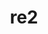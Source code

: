 ---
title: "re2"
layout: cache
categories: [package, develop]
meta: {"compilers": ["apple-clang@16.0.0", "gcc@11.4.0", "gcc@13.2.0"], "num_specs": 29, "num_specs_by_stack": {"e4s": 7, "e4s-neoverse_v1": 2, "ml-darwin-aarch64-mps": 6, "ml-linux-aarch64-cpu": 7, "ml-linux-aarch64-cuda": 7, "ml-linux-x86_64-cpu": 7, "ml-linux-x86_64-cuda": 7, "ml-linux-x86_64-rocm": 7, "root": 29}, "oss": ["sequoia", "ubuntu22.04", "ubuntu24.04"], "platforms": ["darwin", "linux"], "stacks": ["e4s", "e4s-neoverse_v1", "ml-darwin-aarch64-mps", "ml-linux-aarch64-cpu", "ml-linux-aarch64-cuda", "ml-linux-x86_64-cpu", "ml-linux-x86_64-cuda", "ml-linux-x86_64-rocm", "root"], "targets": ["aarch64", "neoverse_v1", "x86_64_v3"], "versions": ["2024-07-02"]}
spec_details: [{"compiler": "gcc@11.4.0", "hash": "42b5iidkpmdytaqm5gvxlsxxswkdbdgl", "os": "ubuntu22.04", "platform": "linux", "size": "-", "stacks": ["e4s", "root"], "target": "x86_64_v3", "variants": ["build_system=cmake", "build_type=Release", "generator=make", "~icu", "~ipo", "+pic", "+shared"], "versions": ["2024-07-02"]}, {"compiler": "gcc@11.4.0", "hash": "4z4jorfeyn4gzqmkhyzo363gafei4ie3", "os": "ubuntu22.04", "platform": "linux", "size": "-", "stacks": ["e4s", "root"], "target": "x86_64_v3", "variants": ["build_system=cmake", "build_type=Release", "generator=make", "~icu", "~ipo", "+pic", "+shared"], "versions": ["2024-07-02"]}, {"compiler": "gcc@13.2.0", "hash": "chbm4r44fo3xhanm4xocmj6p6ygoqqlk", "os": "ubuntu24.04", "platform": "linux", "size": "-", "stacks": ["ml-linux-x86_64-cpu", "ml-linux-x86_64-cuda", "ml-linux-x86_64-rocm", "root"], "target": "x86_64_v3", "variants": ["build_system=cmake", "build_type=Release", "generator=make", "~icu", "~ipo", "+pic", "+shared"], "versions": ["2024-07-02"]}, {"compiler": "gcc@13.2.0", "hash": "ehuxcevwxxfwiy6ipob2skwa7sxa2tb4", "os": "ubuntu24.04", "platform": "linux", "size": "-", "stacks": ["ml-linux-aarch64-cpu", "ml-linux-aarch64-cuda", "root"], "target": "aarch64", "variants": ["build_system=cmake", "build_type=Release", "generator=make", "~icu", "~ipo", "+pic", "+shared"], "versions": ["2024-07-02"]}, {"compiler": "apple-clang@16.0.0", "hash": "ere6obp4gfjjpyi7jgugdkipvelnmzqm", "os": "sequoia", "platform": "darwin", "size": "-", "stacks": ["ml-darwin-aarch64-mps", "root"], "target": "aarch64", "variants": ["build_system=cmake", "build_type=Release", "generator=make", "~icu", "~ipo", "+pic", "+shared"], "versions": ["2024-07-02"]}, {"compiler": "gcc@13.2.0", "hash": "g72bnpubnpyyw5lr4mlcjfwwibvrcmhl", "os": "ubuntu24.04", "platform": "linux", "size": "-", "stacks": ["ml-linux-x86_64-cpu", "ml-linux-x86_64-cuda", "ml-linux-x86_64-rocm", "root"], "target": "x86_64_v3", "variants": ["build_system=cmake", "build_type=Release", "generator=make", "~icu", "~ipo", "+pic", "+shared"], "versions": ["2024-07-02"]}, {"compiler": "gcc@11.4.0", "hash": "gexkqdk5vs5vevnf4xnmtnpqbbrmkjmd", "os": "ubuntu22.04", "platform": "linux", "size": "-", "stacks": ["e4s", "root"], "target": "x86_64_v3", "variants": ["build_system=cmake", "build_type=Release", "generator=make", "~icu", "~ipo", "+pic", "+shared"], "versions": ["2024-07-02"]}, {"compiler": "gcc@13.2.0", "hash": "gxo7hg53zdzyjqyxfvwic5adh6slb3w7", "os": "ubuntu24.04", "platform": "linux", "size": "-", "stacks": ["ml-linux-aarch64-cpu", "ml-linux-aarch64-cuda", "root"], "target": "aarch64", "variants": ["build_system=cmake", "build_type=Release", "generator=make", "~icu", "~ipo", "+pic", "+shared"], "versions": ["2024-07-02"]}, {"compiler": "gcc@13.2.0", "hash": "h44qpjtvmiiinqfwv4s6peaimos3p4b3", "os": "ubuntu24.04", "platform": "linux", "size": "-", "stacks": ["ml-linux-aarch64-cpu", "ml-linux-aarch64-cuda", "root"], "target": "aarch64", "variants": ["build_system=cmake", "build_type=Release", "generator=make", "~icu", "~ipo", "+pic", "+shared"], "versions": ["2024-07-02"]}, {"compiler": "apple-clang@16.0.0", "hash": "hvqnxa32ovdktkaqzppbsysgkbk2l2gm", "os": "sequoia", "platform": "darwin", "size": "-", "stacks": ["ml-darwin-aarch64-mps", "root"], "target": "aarch64", "variants": ["build_system=cmake", "build_type=Release", "generator=make", "~icu", "~ipo", "+pic", "+shared"], "versions": ["2024-07-02"]}, {"compiler": "gcc@13.2.0", "hash": "ixtmex5vohqfo6dclbo3pv4j2ztwksnu", "os": "ubuntu24.04", "platform": "linux", "size": "-", "stacks": ["ml-linux-x86_64-cpu", "ml-linux-x86_64-cuda", "ml-linux-x86_64-rocm", "root"], "target": "x86_64_v3", "variants": ["build_system=cmake", "build_type=Release", "generator=make", "~icu", "~ipo", "+pic", "+shared"], "versions": ["2024-07-02"]}, {"compiler": "gcc@13.2.0", "hash": "jy7zsroidk2ongvlzzhg7idvlpfcf2bb", "os": "ubuntu24.04", "platform": "linux", "size": "-", "stacks": ["ml-linux-aarch64-cpu", "ml-linux-aarch64-cuda", "root"], "target": "aarch64", "variants": ["build_system=cmake", "build_type=Release", "generator=make", "~icu", "~ipo", "+pic", "+shared"], "versions": ["2024-07-02"]}, {"compiler": "gcc@13.2.0", "hash": "jzsm27vs64vc2hho7x6xnoeyukn7tjh3", "os": "ubuntu24.04", "platform": "linux", "size": "-", "stacks": ["ml-linux-aarch64-cpu", "ml-linux-aarch64-cuda", "root"], "target": "aarch64", "variants": ["build_system=cmake", "build_type=Release", "generator=make", "~icu", "~ipo", "+pic", "+shared"], "versions": ["2024-07-02"]}, {"compiler": "gcc@11.4.0", "hash": "kpravwsffscycozaucf34n6k7hg3bsfk", "os": "ubuntu22.04", "platform": "linux", "size": "-", "stacks": ["e4s", "root"], "target": "x86_64_v3", "variants": ["build_system=cmake", "build_type=Release", "generator=make", "~icu", "~ipo", "+pic", "+shared"], "versions": ["2024-07-02"]}, {"compiler": "gcc@11.4.0", "hash": "kyrfcsi7ea6b7fghgjiatf2ysdhaxkao", "os": "ubuntu22.04", "platform": "linux", "size": "-", "stacks": ["e4s-neoverse_v1", "root"], "target": "neoverse_v1", "variants": ["build_system=cmake", "build_type=Release", "generator=make", "~icu", "~ipo", "+pic", "+shared"], "versions": ["2024-07-02"]}, {"compiler": "gcc@11.4.0", "hash": "lqhrq5e3p23rhbrxms57gkqvrq6dmc6g", "os": "ubuntu22.04", "platform": "linux", "size": "-", "stacks": ["e4s", "root"], "target": "x86_64_v3", "variants": ["build_system=cmake", "build_type=Release", "generator=make", "~icu", "~ipo", "+pic", "+shared"], "versions": ["2024-07-02"]}, {"compiler": "apple-clang@16.0.0", "hash": "mpao44r2etepcxfnrwn7tjgsocrzed2l", "os": "sequoia", "platform": "darwin", "size": "-", "stacks": ["ml-darwin-aarch64-mps", "root"], "target": "aarch64", "variants": ["build_system=cmake", "build_type=Release", "generator=make", "~icu", "~ipo", "+pic", "+shared"], "versions": ["2024-07-02"]}, {"compiler": "gcc@11.4.0", "hash": "ni5usonru7r6tff6pd4ydvwdkfdtzyaq", "os": "ubuntu22.04", "platform": "linux", "size": "-", "stacks": ["e4s-neoverse_v1", "root"], "target": "neoverse_v1", "variants": ["build_system=cmake", "build_type=Release", "generator=make", "~icu", "~ipo", "+pic", "+shared"], "versions": ["2024-07-02"]}, {"compiler": "gcc@13.2.0", "hash": "q76r7dmb7isajjgouv32b5662obpkzj2", "os": "ubuntu24.04", "platform": "linux", "size": "-", "stacks": ["ml-linux-x86_64-cpu", "ml-linux-x86_64-cuda", "ml-linux-x86_64-rocm", "root"], "target": "x86_64_v3", "variants": ["build_system=cmake", "build_type=Release", "generator=make", "~icu", "~ipo", "+pic", "+shared"], "versions": ["2024-07-02"]}, {"compiler": "apple-clang@16.0.0", "hash": "qadvwxu5vixcvibxp6i2zkp674cx7qqe", "os": "sequoia", "platform": "darwin", "size": "-", "stacks": ["ml-darwin-aarch64-mps", "root"], "target": "aarch64", "variants": ["build_system=cmake", "build_type=Release", "generator=make", "~icu", "~ipo", "+pic", "+shared"], "versions": ["2024-07-02"]}, {"compiler": "gcc@13.2.0", "hash": "qjpx4mpru6bfruxir3q2asspeomnw36q", "os": "ubuntu24.04", "platform": "linux", "size": "-", "stacks": ["ml-linux-x86_64-cpu", "ml-linux-x86_64-cuda", "ml-linux-x86_64-rocm", "root"], "target": "x86_64_v3", "variants": ["build_system=cmake", "build_type=Release", "generator=make", "~icu", "~ipo", "+pic", "+shared"], "versions": ["2024-07-02"]}, {"compiler": "gcc@13.2.0", "hash": "re6ig7tkks7vlp2l65dvv2ducysw3h5r", "os": "ubuntu24.04", "platform": "linux", "size": "-", "stacks": ["ml-linux-aarch64-cpu", "ml-linux-aarch64-cuda", "root"], "target": "aarch64", "variants": ["build_system=cmake", "build_type=Release", "generator=make", "~icu", "~ipo", "+pic", "+shared"], "versions": ["2024-07-02"]}, {"compiler": "apple-clang@16.0.0", "hash": "rexghskv4e33w3xb2gvkmigks6pjqxpz", "os": "sequoia", "platform": "darwin", "size": "-", "stacks": ["ml-darwin-aarch64-mps", "root"], "target": "aarch64", "variants": ["build_system=cmake", "build_type=Release", "generator=make", "~icu", "~ipo", "+pic", "+shared"], "versions": ["2024-07-02"]}, {"compiler": "gcc@11.4.0", "hash": "s355fkmus2qsc2rxfztxkefhepcnp3ut", "os": "ubuntu22.04", "platform": "linux", "size": "-", "stacks": ["e4s", "root"], "target": "x86_64_v3", "variants": ["build_system=cmake", "build_type=Release", "generator=make", "~icu", "~ipo", "+pic", "+shared"], "versions": ["2024-07-02"]}, {"compiler": "gcc@13.2.0", "hash": "tpbcqsjpi5z67nip7dzj7r6orchikt7c", "os": "ubuntu24.04", "platform": "linux", "size": "-", "stacks": ["ml-linux-x86_64-cpu", "ml-linux-x86_64-cuda", "ml-linux-x86_64-rocm", "root"], "target": "x86_64_v3", "variants": ["build_system=cmake", "build_type=Release", "generator=make", "~icu", "~ipo", "+pic", "+shared"], "versions": ["2024-07-02"]}, {"compiler": "gcc@11.4.0", "hash": "va6d3t4xi5msx3zgw766sxlvarfrkrou", "os": "ubuntu22.04", "platform": "linux", "size": "-", "stacks": ["e4s", "root"], "target": "x86_64_v3", "variants": ["build_system=cmake", "build_type=Release", "generator=make", "~icu", "~ipo", "+pic", "+shared"], "versions": ["2024-07-02"]}, {"compiler": "gcc@13.2.0", "hash": "vdgqhxhoidcvainijrcirhqcnd4zqnve", "os": "ubuntu24.04", "platform": "linux", "size": "-", "stacks": ["ml-linux-x86_64-cpu", "ml-linux-x86_64-cuda", "ml-linux-x86_64-rocm", "root"], "target": "x86_64_v3", "variants": ["build_system=cmake", "build_type=Release", "generator=make", "~icu", "~ipo", "+pic", "+shared"], "versions": ["2024-07-02"]}, {"compiler": "gcc@13.2.0", "hash": "x2sfav3ptbhnrnbcliajjaeq52nwicqz", "os": "ubuntu24.04", "platform": "linux", "size": "-", "stacks": ["ml-linux-aarch64-cpu", "ml-linux-aarch64-cuda", "root"], "target": "aarch64", "variants": ["build_system=cmake", "build_type=Release", "generator=make", "~icu", "~ipo", "+pic", "+shared"], "versions": ["2024-07-02"]}, {"compiler": "apple-clang@16.0.0", "hash": "ytrajhmpxhhlfac42cyfnnhw3aqf7iys", "os": "sequoia", "platform": "darwin", "size": "-", "stacks": ["ml-darwin-aarch64-mps", "root"], "target": "aarch64", "variants": ["build_system=cmake", "build_type=Release", "generator=make", "~icu", "~ipo", "+pic", "+shared"], "versions": ["2024-07-02"]}]
---